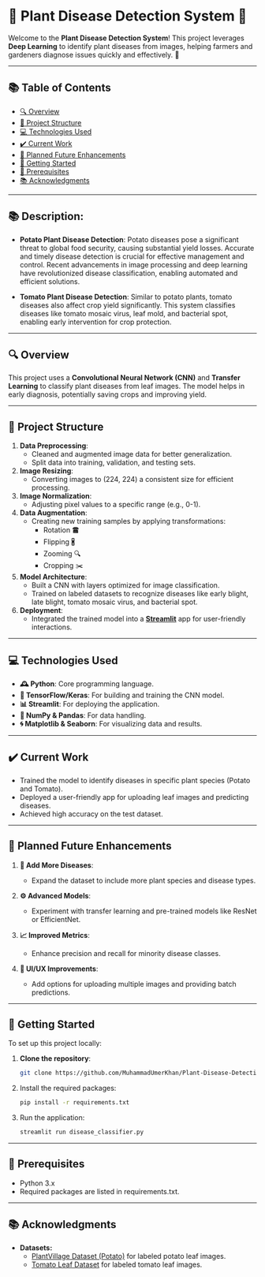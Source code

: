 # 🌱 Plant Disease Detection System 🌿

Welcome to the **Plant Disease Detection System**! This project leverages **Deep Learning** to identify plant diseases from images, helping farmers and gardeners diagnose issues quickly and effectively. 🌾  

---

## 📚 Table of Contents  
- [🔍 Overview](#-overview)  
- [🔧 Project Structure](#-project-structure)  
- [💻 Technologies Used](#-technologies-used)  
- [✔️ Current Work](#-current-work)  
- [🎯 Planned Future Enhancements](#-planned-future-enhancements)  
- [🚀 Getting Started](#-getting-started)  
- [🔄 Prerequisites](#-prerequisites)  
- [📚 Acknowledgments](#-acknowledgments)  

---  

## 📚 Description:

- **Potato Plant Disease Detection**: Potato diseases pose a significant threat to global food security, causing substantial yield losses. Accurate and timely disease detection is crucial for effective management and control. Recent advancements in image processing and deep learning have revolutionized disease classification, enabling automated and efficient solutions.

- **Tomato Plant Disease Detection**: Similar to potato plants, tomato diseases also affect crop yield significantly. This system classifies diseases like tomato mosaic virus, leaf mold, and bacterial spot, enabling early intervention for crop protection.

---

## 🔍 Overview  

This project uses a **Convolutional Neural Network (CNN)** and **Transfer Learning** to classify plant diseases from leaf images. The model helps in early diagnosis, potentially saving crops and improving yield.  

---  

## 🔧 Project Structure  

1. **Data Preprocessing**:  
   - Cleaned and augmented image data for better generalization.  
   - Split data into training, validation, and testing sets.
2. **Image Resizing**:
   - Converting images to (224, 224) a consistent size for efficient processing.
3. **Image Normalization**:
   - Adjusting pixel values to a specific range (e.g., 0-1).
4. **Data Augmentation**:
   - Creating new training samples by applying transformations:
        - Rotation 🖀
        - Flipping 🖁
        - Zooming 🔍
        - Cropping ✂️
5. **Model Architecture**:  
   - Built a CNN with layers optimized for image classification.  
   - Trained on labeled datasets to recognize diseases like early blight, late blight, tomato mosaic virus, and bacterial spot.  
6. **Deployment**:  
   - Integrated the trained model into a **[Streamlit](https://plant-leaf-desease-classification.streamlit.app/)** app for user-friendly interactions.  

---  

## 💻 Technologies Used  
- **🕰️ Python**: Core programming language.  
- **🎡 TensorFlow/Keras**: For building and training the CNN model.  
- **📊 Streamlit**: For deploying the application.  
- **🧮 NumPy & Pandas**: For data handling.  
- **🌀 Matplotlib & Seaborn**: For visualizing data and results.  

---  

## ✔️ Current Work  

- Trained the model to identify diseases in specific plant species (Potato and Tomato).
- Deployed a user-friendly app for uploading leaf images and predicting diseases.  
- Achieved high accuracy on the test dataset.  

---  

## 🎯 Planned Future Enhancements  

1. **🌱 Add More Diseases**:  
   - Expand the dataset to include more plant species and disease types.  

2. **⚙️ Advanced Models**:  
   - Experiment with transfer learning and pre-trained models like ResNet or EfficientNet.  

3. **📈 Improved Metrics**:  
   - Enhance precision and recall for minority disease classes.  

4. **📱 UI/UX Improvements**:  
   - Add options for uploading multiple images and providing batch predictions.  

---  

## 🚀 Getting Started  

To set up this project locally:  

1. **Clone the repository**:  
   ```bash  
   git clone https://github.com/MuhammadUmerKhan/Plant-Disease-Detection-System.git
   ```

2. Install the required packages:
    ```bash
    pip install -r requirements.txt
    ```

3. Run the application:
    ```bash
    streamlit run disease_classifier.py
    ```

---

## 🔄 Prerequisites  
- Python 3.x
- Required packages are listed in requirements.txt.

---

## 📚 Acknowledgments  

- **Datasets:**  
   - [PlantVillage Dataset (Potato)](https://www.kaggle.com/datasets/arjuntejaswi/plant-village) for labeled potato leaf images.
   - [Tomato Leaf Dataset](https://www.kaggle.com/datasets/kaustubhb999/tomatoleaf) for labeled tomato leaf images.
